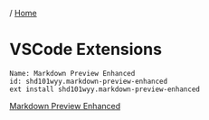 / [Home](index.md)

# VSCode Extensions

```
Name: Markdown Preview Enhanced
id: shd101wyy.markdown-preview-enhanced
ext install shd101wyy.markdown-preview-enhanced
```
[ Markdown Preview Enhanced](https://marketplace.visualstudio.com/items?itemName=shd101wyy.markdown-preview-enhanced)